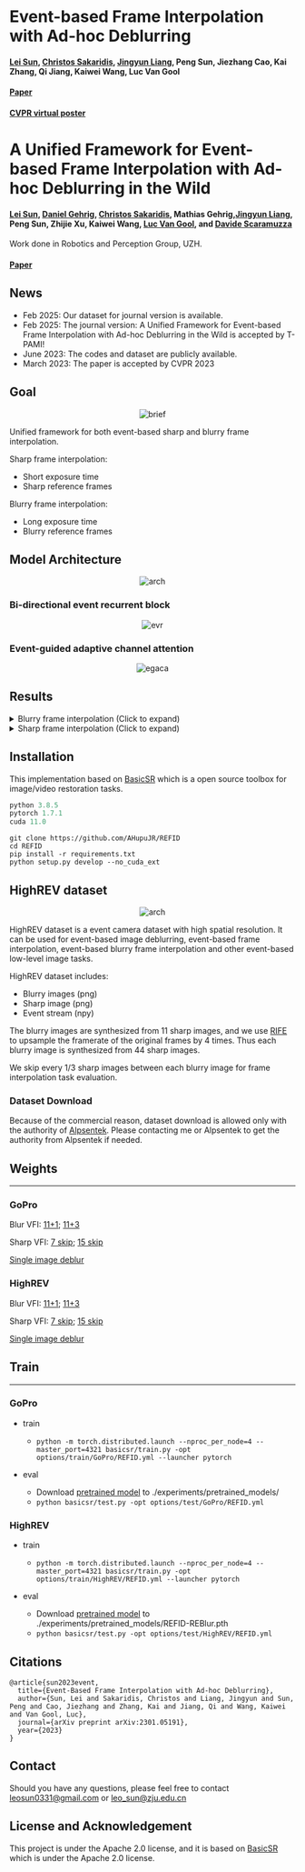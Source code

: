 # Event-based Frame Interpolation with Ad-hoc Deblurring

#### [Lei Sun](https://ahupujr.github.io/), [Christos Sakaridis](https://people.ee.ethz.ch/~csakarid/), [Jingyun Liang](https://jingyunliang.github.io/), Peng Sun, Jiezhang Cao, Kai Zhang, Qi Jiang, Kaiwei Wang, Luc Van Gool
#### [Paper](https://openaccess.thecvf.com/content/CVPR2023/papers/Sun_Event-Based_Frame_Interpolation_With_Ad-Hoc_Deblurring_CVPR_2023_paper.pdf)
#### [CVPR virtual poster](https://cvpr2023.thecvf.com/virtual/2023/poster/22871)

# A Unified Framework for Event-based Frame Interpolation with Ad-hoc Deblurring in the Wild

#### [Lei Sun](https://ahupujr.github.io/), [Daniel Gehrig](), [Christos Sakaridis](https://people.ee.ethz.ch/~csakarid/), Mathias Gehrig,[Jingyun Liang](https://jingyunliang.github.io/), Peng Sun, Zhijie Xu, Kaiwei Wang, [Luc Van Gool](https://insait.ai/prof-luc-van-gool/), and [Davide Scaramuzza](https://rpg.ifi.uzh.ch/people_scaramuzza.html)

Work done in Robotics and Perception Group, UZH.
#### [Paper](TODO)




## News
- Feb 2025: Our dataset for journal version is available.
- Feb 2025: The journal version: A Unified Framework for Event-based Frame Interpolation with Ad-hoc Deblurring in the Wild is accepted by T-PAMI!
- June 2023: The codes and dataset are publicly available.
- March 2023: The paper is accepted by CVPR 2023


## Goal
<div style="text-align: center">
<img src="figures/Fig1.png" alt="brief" style="zoom:100%;" div align=center/>
</div>

Unified framework for both event-based sharp and blurry frame interpolation.

Sharp frame interpolation:
- Short exposure time
- Sharp reference frames

Blurry frame interpolation:
- Long exposure time
- Blurry reference frames



## Model Architecture
<div style="text-align: center">
<img src="figures/model_arch.png" alt="arch" style="zoom:100%;" div align=center/>
</div>


### Bi-directional event recurrent block
<div style="text-align: center">
<img src="figures/evr.png" alt="evr" style="zoom:100%;" div align=center/>
</div>

### Event-guided adaptive channel attention
<div style="text-align: center">
<img src="figures/egaca.png" alt="egaca" style="zoom:100%;" />
</div>

## Results
<details><summary>Blurry frame interpolation (Click to expand) </summary>
<img src="figures/qualitative_blurry_interpo.png" alt="blurry_interpo" style="zoom:100%;" />
<img src="figures/table_blurry_interpo.png" alt="blurry_interpo" style="zoom:100%;" />
</details>

<details><summary>Sharp frame interpolation (Click to expand) </summary>
<img src="figures/qualitative_sharp_interpo.png" alt="sharp_interpo" style="zoom:100%;" />
<img src="figures/table_sharp_interpo.png" alt="sharp_interpo" style="zoom:100%;" />
</details>

## Installation
This implementation based on [BasicSR](https://github.com/xinntao/BasicSR) which is a open source toolbox for image/video restoration tasks. 

```python
python 3.8.5
pytorch 1.7.1
cuda 11.0
```



```
git clone https://github.com/AHupuJR/REFID
cd REFID
pip install -r requirements.txt
python setup.py develop --no_cuda_ext
```

## <span id="dataset_section"> HighREV dataset </span> 

<div style="text-align: center">
<img src="figures/dataset.png" alt="arch" style="zoom:100%;" div align=center/>
</div>

HighREV dataset is a event camera dataset with high spatial resolution. It can be used for event-based image deblurring, event-based frame interpolation, event-based blurry frame interpolation and other event-based low-level image tasks.

HighREV dataset includes:
- Blurry images (png)
- Sharp image (png)
- Event stream (npy)

The blurry images are synthesized from 11 sharp images, and we use [RIFE][rife_codes] to upsample the framerate of the original frames by 4 times. Thus each blurry image is synthesized from 44 sharp images.

We skip every 1/3 sharp images between each blurry image for frame interpolation task evaluation.

### Dataset Download

Because of the commercial reason, dataset download is allowed only with the authority of [Alpsentek][alpsentek_link]. Please contacting me or Alpsentek to get the authority from Alpsentek if needed.

## Weights
---
### GoPro
Blur VFI: [11+1](https://github.com/AHupuJR/REFID/releases/download/v0.1/REFID-GoPro-11-1.pth); [11+3](https://github.com/AHupuJR/REFID/releases/download/v0.1/REFID-GoPro-11-3.pth)

Sharp VFI: [7 skip](https://github.com/AHupuJR/REFID/releases/download/v0.1/REFID-GoPro-7skip.pth); [15 skip](https://github.com/AHupuJR/REFID/releases/download/v0.1/REFID-GoPro-15skip.pth)

[Single image deblur](https://github.com/AHupuJR/REFID/releases/download/v0.1/REFID-GoPro-single-deblur.pth)

### HighREV
Blur VFI: [11+1](https://github.com/AHupuJR/REFID/releases/download/v0.1/REFID-HighREV-1skip.pth); [11+3](https://github.com/AHupuJR/REFID/releases/download/v0.1/REFID-HighREV-3skip.pth)

Sharp VFI: [7 skip](https://github.com/AHupuJR/REFID/releases/download/v0.1/REFID-HighREV-7skip.pth); [15 skip](https://github.com/AHupuJR/REFID/releases/download/v0.1/REFID-HighREV-15skip.pth)

[Single image deblur](https://github.com/AHupuJR/REFID/releases/download/v0.1/REFID-HighREV-single-deblur.pth)



## Train
---
### GoPro

* train

  * ```python -m torch.distributed.launch --nproc_per_node=4 --master_port=4321 basicsr/train.py -opt options/train/GoPro/REFID.yml --launcher pytorch```

* eval
  * Download [pretrained model](https://github.com/AHupuJR/REFID/releases) to ./experiments/pretrained_models/
  * ```python basicsr/test.py -opt options/test/GoPro/REFID.yml  ```
  

### HighREV

* train

  * ```python -m torch.distributed.launch --nproc_per_node=4 --master_port=4321 basicsr/train.py -opt options/train/HighREV/REFID.yml --launcher pytorch```

* eval
  * Download [pretrained model](https://github.com/AHupuJR/REFID/releases) to ./experiments/pretrained_models/REFID-REBlur.pth
  * ```python basicsr/test.py -opt options/test/HighREV/REFID.yml ```
  

## Citations

```
@article{sun2023event,
  title={Event-Based Frame Interpolation with Ad-hoc Deblurring},
  author={Sun, Lei and Sakaridis, Christos and Liang, Jingyun and Sun, Peng and Cao, Jiezhang and Zhang, Kai and Jiang, Qi and Wang, Kaiwei and Van Gool, Luc},
  journal={arXiv preprint arXiv:2301.05191},
  year={2023}
}
```


## Contact
Should you have any questions, please feel free to contact leosun0331@gmail.com or leo_sun@zju.edu.cn


## License and Acknowledgement

This project is under the Apache 2.0 license, and it is based on [BasicSR](https://github.com/xinntao/BasicSR) which is under the Apache 2.0 license.


[rife_codes]: <https://github.com/megvii-research/ECCV2022-RIFE>
[alpsentek_link]: <https://www.alpsentek.com/>
[github_website]: <https://github.com/AHupuJR/REFID>